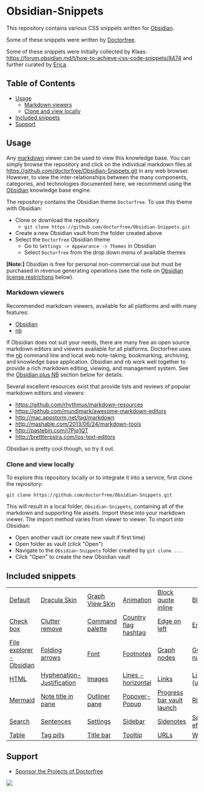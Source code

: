 # Obsidian-Snippets

This repository contains various CSS snippets written for [Obsidian](https://obsidian.md).

Some of these snippets were written by [Doctorfree](https://github.com/doctorfree).

Some of these snippets were initially collected by Klaas: https://forum.obsidian.md/t/how-to-achieve-css-code-snippets/8474 and further curated by [Erica](https://github.com/ericaxu).

## Table of Contents

- [Usage](#usage)
    - [Markdown viewers](#markdown-viewers)
    - [Clone and view locally](#clone-and-view-locally)
- [Included snippets](#included-snippets)
- [Support](#support)

## Usage

Any [markdown](https://en.wikipedia.org/wiki/Markdown) viewer can be used to view this knowledge base. You can simply browse the repository and click on the individual markdown files at https://github.com/doctorfree/Obsidian-Snippets.git in any web browser. However, to view the inter-relationships between the many components, categories, and technologies documented here, we recommend using the [Obsidian](https://obsidian.md) knowledge base engine.

The repository contains the Obsidian theme `Doctorfree`. To use this theme with Obsidian:

- Clone or download the repository
    - `git clone https://github.com/doctorfree/Obsidian-Snippets.git`
- Create a new Obsidian vault from the folder created above
- Select the `Doctorfree` Obsidian theme
    - Go to `Settings -> Appearance -> Themes` in Obsidian
    - Select `Doctorfree` from the drop down menu of available themes

**[Note:]** Obsidian is free for personal non-commercial use but must be purchased in revenue generating operations (see the note on [Obsidian license restrictions](#obsidian-license-restriction) below).

### Markdown viewers

Recommended markdown viewers, available for all platforms and with many features:

- [Obsidian](https://obsidian.md)
- [nb](https://xwmx.github.io/nb)

If Obsidian does not suit your needs, there are many free an open source markdown editors and viewers available for all platforms. Doctorfree uses the [nb](https://xwmx.github.io/nb/) command line and local web note-taking, bookmarking, archiving, and knowledge base application. Obsidian and nb work well together to provide a rich markdown editing, viewing, and management system. See the [Obsidian plus NB](#obsidian-plus-nb) section below for details.

Several excellent resources exist that provide lists and reviews of popular markdown editors and viewers:

- https://github.com/rhythmus/markdown-resources
- https://github.com/mundimark/awesome-markdown-editors
- http://mac.appstorm.net/tag/markdown
- http://mashable.com/2013/06/24/markdown-tools
- http://pastebin.com/j7Pjq1QT
- http://brettterpstra.com/ios-text-editors

Obsidian is pretty cool though, so try it out.

### Clone and view locally

To explore this repository locally or to integrate it into a service, first clone the repository:

```
git clone https://github.com/doctorfree/Obsidian-Snippets.git
```

This will result in a local folder, `Obsidian-Snippets`, containing all of the markdown and supporting file assets. Import these into your markdown viewer. The import method varies from viewer to viewer. To import into Obsidian:

- Open another vault (or create new vault if first time)
- Open folder as vault (click "Open")
- Navigate to the `Obsidian-Snippets` folder created by `git clone ...`
- Click "Open" to create the new Obsidian vault

## Included snippets

|    |    |    |    |    |    |    |
|----|----|----|----|----|----|----|
| [Default](Default.md) | [Dracula Skin](Dracula-skin.md) | [Graph View Skin](Graph-view-skin.md) | [Animation](Animation.md) | [Block quote inline](Block%20quote%20inline.md) | [Block quote](Block%20quote.md) | [Buttons - stylized](Buttons%20-%20stylized.md) |
| [Check box](Check%20box.md) | [Clutter remove](Clutter%20remove.md) | [Command palette](Command%20palette.md) | [Country flag hashtag](Country%20flag%20hashtag.md) | [Edge on left](Edge%20on%20left.md) | [Embeds](Embeds.md) | [Export to PDF](Export%20to%20PDF.md) |
| [File explorer - Obsidian](File%20explorer%20-%20Obsidian.md) | [Folding arrows](Folding%20arrows/Folding%20arrows.md) | [Font](Font.md) | [Footnotes](Footnotes.md) | [Graph nodes](Graph%20nodes.md) | [Gutter line numbers](Gutter%20line%20numbers.md) | [Headers](Headers.md) |
| [HTML](HTML.md) | [Hyphenation-Justification](Hyphenation-Justification.md) | [Images](Images.md) | [Lines - horizontal](Lines%20-%20horizontal.md) | [Links](Links.md) | [Lists - (un)ordered](Lists%20-%20(un)ordered.md) | [Markers](Markers.md) |
| [Mermaid](Mermaid.md) | [Note title in pane](Note%20title%20in%20pane.md) | [Outliner pane](Outliner%20pane.md) | [Popover-Popup](Popover-Popup.md) | [Progress bar vault launch](Progress%20bar%20vault%20launch.md) | [Ribbons](Ribbons.md) | [Scroll bar](Scroll%20bar.md) |
| [Search](Search.md) | [Sentences](Sentences.md) | [Settings](Settings.md) | [Sidebar](Sidebar.md) | [Sidenotes](Sidenotes.md) | [Special effects](Special%20effects.md) | [Status bar](Status%20bar.md) |
| [Table](Table.md) | [Tag pills](Tag%20pills.md) | [Title bar](Title%20bar.md) | [Tooltip](Tooltip.md) | [URLs](URLs.md) | [WYSIWYG](WYSIWYG.md) | [Yaml](Yaml.md) |

## Support

- [Sponsor the Projects of Doctorfree](https://github.com/sponsors/doctorfree)

<a href="https://www.buymeacoffee.com/doctorfree"><img src="https://img.buymeacoffee.com/button-api/?text=Buy me a coffee&emoji=&slug=doctorfree&button_colour=5F7FFF&font_colour=ffffff&font_family=Lato&outline_colour=000000&coffee_colour=FFDD00"></a>
